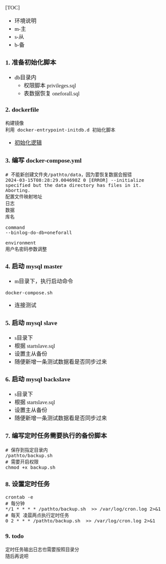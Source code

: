 <span  style="font-family: Simsun,serif; font-size: 17px; ">

[TOC]

- 环境说明
- m-主
- s-从
- b-备

### 1. 准备初始化脚本

- db目录内
    - 权限脚本 privileges.sql
    - 表数据恢复 oneforall.sql

### 2. dockerfile

~~~
构建镜像
利用 docker-entrypoint-initdb.d 初始化脚本
~~~

- [初始化逻辑](https://blog.csdn.net/qq_31816945/article/details/127558866)

### 3. 编写 docker-compose.yml

~~~
# 不能新创建文件夹/pathto/data，因为要恢复数据会报错
2024-03-15T08:28:29.004698Z 0 [ERROR] --initialize specified but the data directory has files in it. Aborting.
配置文件映射地址
日志
数据
库名

command
--binlog-do-db=oneforall

environment
用户名密码参数调整
~~~

### 4. 启动 mysql master

- m目录下，执行启动命令

~~~
docker-compose.sh
~~~

- 连接测试

### 5. 启动 mysql slave

- s目录下
- 根据 startslave.sql
- 设置主从备份
- 随便新增一条测试数据看是否同步过来

### 6. 启动 mysql backslave

- s目录下
- 根据 startslave.sql
- 设置主从备份
- 随便新增一条测试数据看是否同步过来

### 7. 编写定时任务需要执行的备份脚本

~~~
# 保存到指定目录内 
/pathto/backup.sh
# 需要开启权限
chmod +x backup.sh
~~~

### 8. 设置定时任务

~~~
crontab -e
# 每分钟
*/1 * * * * /pathto/backup.sh  >> /var/log/cron.log 2>&1
# 每天 凌晨两点执行定时任务
0 2 * * * /pathto/backup.sh  >> /var/log/cron.log 2>&1
~~~

### 9. todo

~~~
定时任务输出日志也需要按照目录分
随后再说吧
~~~

</span>